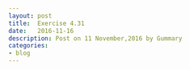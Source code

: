 ```yaml
---
layout: post
title:  Exercise 4.31
date:   2016-11-16
description: Post on 11 November,2016 by Gummary
categories:
- blog
---
```


